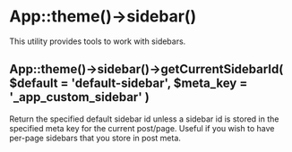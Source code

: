# App::theme()->sidebar()

This utility provides tools to work with sidebars.

## App::theme()->sidebar()->getCurrentSidebarId( $default = 'default-sidebar', $meta_key = '_app_custom_sidebar' )

Return the specified default sidebar id unless a sidebar id is stored in the specified meta key for the current post/page.
Useful if you wish to have per-page sidebars that you store in post meta.
